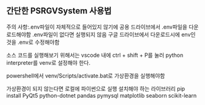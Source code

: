 ## 간단한 PSRGVSystem 사용법

주의 사항:.env파일이 자체적으로 들어있지 않기에 공용 드라이브에서 .env파일을 다운로드해야함
.env파일이 없다면 실행되지 않음
구글 드라이브에서 다운로드시에 env인 것을 .env로 수정해야함

소스 코드를 실행해보기 위해서는 vscode 내에 
ctrl + shift + P를 눌러 python interpreter를 venv로 설정해야 한다.

powershell에서 venv/Scripts/activate.bat로 가상환경을 실행해야함

가상환경이 되지 않는다면 로컬에 파이썬으로 실행
설치해야 하는 라이브러리
pip install 
PyQt5
python-dotnet
pandas
pymysql
matplotlib
seaborn
scikit-learn
